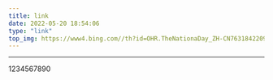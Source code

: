 ```yaml
---
title: link
date: 2022-05-20 18:54:06
type: "link"
top_img: https://www4.bing.com//th?id=OHR.TheNationaDay_ZH-CN7631842209_1920x1080.jpg&rf=LaDigue_1920x1080.jpg&pid=hp
---
```





<!-- 此md文写友链页面的文字内容 -->

---

1234567890



